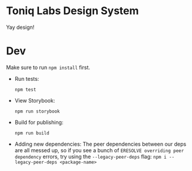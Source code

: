 # Toniq Labs Design System

Yay design!

# Dev

Make sure to run `npm install` first.

-   Run tests:
    ```
    npm test
    ```
-   View Storybook:
    ```
    npm run storybook
    ```
-   Build for publishing:
    ```
    npm run build
    ```
-   Adding new dependencies:
    The peer dependencies between our deps are all messed up, so if you see a bunch of `ERESOLVE overriding peer dependency` errors, try using the `--legacy-peer-deps` flag: `npm i --legacy-peer-deps <package-name>`
